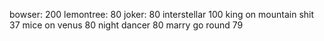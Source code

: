 bowser: 200
lemontree: 80
joker: 80
interstellar 100
king on mountain shit 37
mice on venus 80
night dancer 80
marry go round 79
